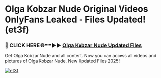 # Olga Kobzar Nude Original Videos 0nlyFans Leaked - Files Updated! (et3f)

<h3>🔴 CLICK HERE 🌐==►► <a href="https://tinyurl.com/52m3yx9h" rel="nofollow">Olga Kobzar Nude Updated Files</a></h3>

Get Olga Kobzar Nude and all content. Now you can access all videos and pictures of Olga Kobzar Nude. New Updated Files 2025!

[![et3f](https://i.imgur.com/TnHtlc8.gif)](https://tinyurl.com/52m3yx9h)
